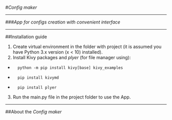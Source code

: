 #*Config maker*

----
###*App for configs creation with convenient interface*


---
##Installation guide

1. Create virtual environment in the folder with project (it is assumed you have Python 3.x version (x < 10) installed).
2. Install Kivy packages and *plyer* (for file manager using):

-
        python -m pip install kivy[base] kivy_examples
        
-
        pip install kivymd

-
        pip install plyer

    
3. Run the main.py file in the project folder to use the App.

---
##About the *Config maker*


